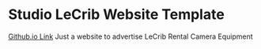 # Studio LeCrib Website Template
[Github.io Link](https://forgoatten.github.io/Studio/)
Just a website to advertise LeCrib Rental Camera Equipment
